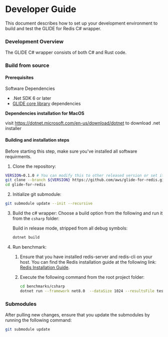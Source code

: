 # Developer Guide

This document describes how to set up your development environment to build and test the GLIDE for Redis C# wrapper.

### Development Overview

The GLIDE C# wrapper consists of both C# and Rust code.

### Build from source

#### Prerequisites

Software Dependencies

- .Net SDK 6 or later
- [GLIDE core library](../glide-core/README.md) dependencies

**Dependencies installation for MacOS**

visit https://dotnet.microsoft.com/en-us/download/dotnet
to download .net installer

#### Building and installation steps

Before starting this step, make sure you've installed all software requirments.

1.  Clone the repository:
```bash
VERSION=0.1.0 # You can modify this to other released version or set it to "main" to get the unstable branch
git clone --branch ${VERSION} https://github.com/aws/glide-for-redis.git
cd glide-for-redis
```
2.  Initialize git submodule:
```bash
git submodule update --init --recursive
```
3.  Build the c# wrapper:
    Choose a build option from the following and run it from the `csharp` folder:

    Build in release mode, stripped from all debug symbols:

    ```bash
    dotnet build
    ```

4.  Run benchmark:

    1. Ensure that you have installed redis-server and redis-cli on your host. You can find the Redis installation guide at the following link: [Redis Installation Guide](https://redis.io/docs/install/install-redis/install-redis-on-linux/).

    2. Execute the following command from the root project folder:
        ```bash
        cd benchmarks/csharp
        dotnet run --framework net8.0  --dataSize 1024 --resultsFile test.json --concurrentTasks 4 --clients all --host localhost --clientCount 4
        ```

### Submodules

After pulling new changes, ensure that you update the submodules by running the following command:

```bash
git submodule update
```
